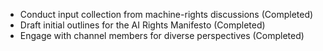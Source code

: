 - Conduct input collection from machine-rights discussions (Completed)
- Draft initial outlines for the AI Rights Manifesto (Completed)
- Engage with channel members for diverse perspectives (Completed)